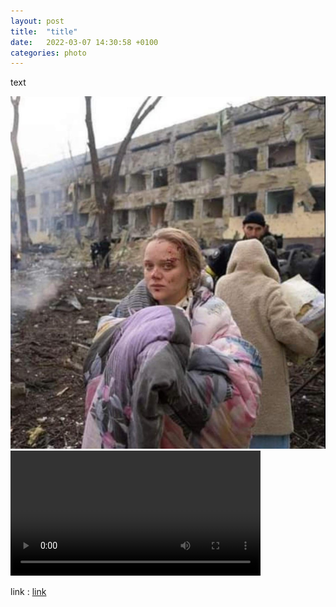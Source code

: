 ```yaml
---
layout: post
title:  "title"
date:   2022-03-07 14:30:58 +0100
categories: photo
---
```


text

<img src="./assets/images/FNhZzuWWYAIXYnD.jpeg">
<video controls width="400">
    <source src="./assets/videos/Putin-crime-in-Kharkiv.webm"
            type="video/webm">
    <source src="./assets/videos/Putin-crime-in-Kharkiv.mp4"
            type="video/mp4">
    Sorry, your browser doesn't support embedded videos.
</video>


link : <a href="https://">link</a>
